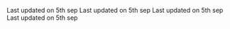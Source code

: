  Last updated on 5th sep 
 Last updated on 5th sep 
 Last updated on 5th sep 
 Last updated on 5th sep 
